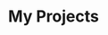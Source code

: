 <!DOCTYPE html>
<html>
  <head>
    <meta charset="UTF-8">
  </head>
  <body>
    <header id="header">
      <h1>My Projects</h1>
  </body>
</html>
